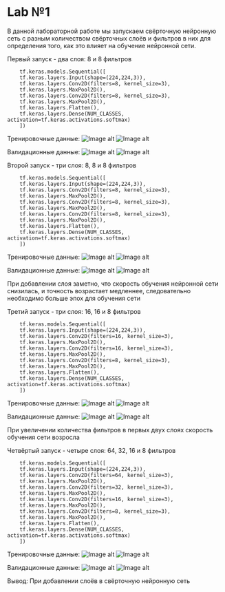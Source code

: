 # Lab №1

В данной лабораторной работе мы запускаем свёрточную нейронную сеть с разным количеством свёрточных слоёв и фильтров в них для определения того, как это влияет на обучение нейронной сети.

Первый запуск - два слоя: 8 и 8 фильтров

        tf.keras.models.Sequential([
        tf.keras.layers.Input(shape=(224,224,3)),
        tf.keras.layers.Conv2D(filters=8, kernel_size=3),
        tf.keras.layers.MaxPool2D(),
        tf.keras.layers.Conv2D(filters=8, kernel_size=3),
        tf.keras.layers.MaxPool2D(),
        tf.keras.layers.Flatten(),
        tf.keras.layers.Dense(NUM_CLASSES, activation=tf.keras.activations.softmax)
        ])

Тренировочные данные:
![Image alt](https://github.com/DmitryLemon/SMOMI/blob/lab1/Lab1/Graphics/NN-8-8-train-acc.png)
![Image alt](https://github.com/DmitryLemon/SMOMI/blob/lab1/Lab1/Graphics/NN-8-8-train-loss.png)

Валидационные данные:
![Image alt](https://github.com/DmitryLemon/SMOMI/blob/lab1/Lab1/Graphics/NN-8-8-val-acc.png)
![Image alt](https://github.com/DmitryLemon/SMOMI/blob/lab1/Lab1/Graphics/NN-8-8-val-loss.png)


Второй запуск - три слоя: 8, 8 и 8 фильтров

        tf.keras.models.Sequential([
        tf.keras.layers.Input(shape=(224,224,3)),
        tf.keras.layers.Conv2D(filters=8, kernel_size=3),
        tf.keras.layers.MaxPool2D(),
        tf.keras.layers.Conv2D(filters=8, kernel_size=3),
        tf.keras.layers.MaxPool2D(),
        tf.keras.layers.Conv2D(filters=8, kernel_size=3),
        tf.keras.layers.MaxPool2D(),
        tf.keras.layers.Flatten(),
        tf.keras.layers.Dense(NUM_CLASSES, activation=tf.keras.activations.softmax)
        ])

Тренировочные данные:
![Image alt](https://github.com/DmitryLemon/SMOMI/blob/lab1/Lab1/Graphics/NN-8-8-8-train-acc.png)
![Image alt](https://github.com/DmitryLemon/SMOMI/blob/lab1/Lab1/Graphics/NN-8-8-8-train-loss.png)

Валидационные данные:
![Image alt](https://github.com/DmitryLemon/SMOMI/blob/lab1/Lab1/Graphics/NN-8-8-8-val-acc.png)
![Image alt](https://github.com/DmitryLemon/SMOMI/blob/lab1/Lab1/Graphics/NN-8-8-8-val-loss.png)

При добавлении слоя заметно, что скорость обучения нейронной сети снизилась, и точность возрастает медленнее, следовательно необходимо больше эпох для обучения сети

Третий запуск - три слоя: 16, 16 и 8 фильтров

        tf.keras.models.Sequential([
        tf.keras.layers.Input(shape=(224,224,3)),
        tf.keras.layers.Conv2D(filters=16, kernel_size=3),
        tf.keras.layers.MaxPool2D(),
        tf.keras.layers.Conv2D(filters=16, kernel_size=3),
        tf.keras.layers.MaxPool2D(),
        tf.keras.layers.Conv2D(filters=8, kernel_size=3),
        tf.keras.layers.MaxPool2D(),
        tf.keras.layers.Flatten(),
        tf.keras.layers.Dense(NUM_CLASSES, activation=tf.keras.activations.softmax)
        ])

Тренировочные данные:
![Image alt](https://github.com/DmitryLemon/SMOMI/blob/lab1/Lab1/Graphics/NN-16-16-8-train-acc.png)
![Image alt](https://github.com/DmitryLemon/SMOMI/blob/lab1/Lab1/Graphics/NN-16-16-8-train-loss.png)

Валидационные данные:
![Image alt](https://github.com/DmitryLemon/SMOMI/blob/lab1/Lab1/Graphics/NN-16-16-8-val-acc.png)
![Image alt](https://github.com/DmitryLemon/SMOMI/blob/lab1/Lab1/Graphics/NN-16-16-8-val-loss.png)

При увеличении количества фильтров в первых двух слоях скорость обучения сети возросла

Четвёртый запуск - четыре слоя: 64, 32, 16 и 8 фильтров

        tf.keras.models.Sequential([
        tf.keras.layers.Input(shape=(224,224,3)),
        tf.keras.layers.Conv2D(filters=64, kernel_size=3),
        tf.keras.layers.MaxPool2D(),
        tf.keras.layers.Conv2D(filters=32, kernel_size=3),
        tf.keras.layers.MaxPool2D(),
        tf.keras.layers.Conv2D(filters=16, kernel_size=3),
        tf.keras.layers.MaxPool2D(),
        tf.keras.layers.Conv2D(filters=8, kernel_size=3),
        tf.keras.layers.MaxPool2D(),
        tf.keras.layers.Flatten(),
        tf.keras.layers.Dense(NUM_CLASSES, activation=tf.keras.activations.softmax)
        ])

Тренировочные данные:
![Image alt](https://github.com/DmitryLemon/SMOMI/blob/lab1/Lab1/Graphics/NN-8-16-32-8-train-acc.png)
![Image alt](https://github.com/DmitryLemon/SMOMI/blob/lab1/Lab1/Graphics/NN-8-16-32-8-train-loss.png)

Валидационные данные:
![Image alt](https://github.com/DmitryLemon/SMOMI/blob/lab1/Lab1/Graphics/NN-8-16-32-8-val-acc.png)
![Image alt](https://github.com/DmitryLemon/SMOMI/blob/lab1/Lab1/Graphics/NN-8-16-32-8-val-loss.png)

Вывод: При добавлении слоёв в свёрточную нейронную сеть 
